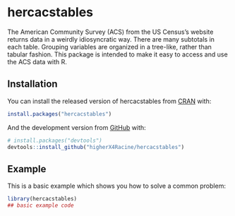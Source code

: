 
<!-- README.md is generated from README.Rmd. Please edit that file -->

# hercacstables

<!-- badges: start -->
<!-- badges: end -->

The American Community Survey (ACS) from the US Census’s website returns
data in a weirdly idiosyncratic way. There are many subtotals in each
table. Grouping variables are organized in a tree-like, rather than
tabular fashion. This package is intended to make it easy to access and
use the ACS data with R.

## Installation

You can install the released version of hercacstables from
[CRAN](https://CRAN.R-project.org) with:

``` r
install.packages("hercacstables")
```

And the development version from [GitHub](https://github.com/) with:

``` r
# install.packages("devtools")
devtools::install_github("higherX4Racine/hercacstables")
```

## Example

This is a basic example which shows you how to solve a common problem:

``` r
library(hercacstables)
## basic example code
```
